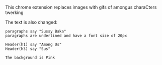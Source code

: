 This chrome extension replaces images with gifs of amongus charaCters twerking

The text is also changed:

    paragraphs say "Sussy Baka"
    paragraphs are underlined and have a font size of 20px

    Header(h1) say "Among Us"
    Header(h3) say "Sus"

    The background is Pink
